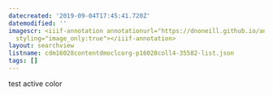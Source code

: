 ```yaml
---
datecreated: '2019-09-04T17:45:41.720Z'
datemodified: ''
imagescr: <iiif-annotation annotationurl="https://dnoneill.github.io/annotate/annotations/d4ae19ae-cf3b-11e9-be4f-96e36dd82d34.json"
  styling="image_only:true"></iiif-annotation>
layout: searchview
listname: cdm16028contentdmoclcorg-p16028coll4-35582-list.json
tags: []
---
```

test active color